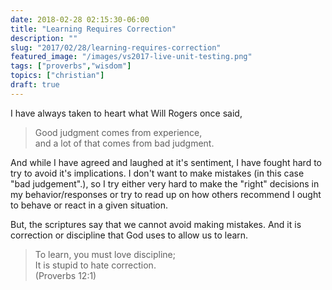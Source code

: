 ```yaml
---
date: 2018-02-28 02:15:30-06:00
title: "Learning Requires Correction"
description: ""
slug: "2017/02/28/learning-requires-correction"
featured_image: "/images/vs2017-live-unit-testing.png"
tags: ["proverbs","wisdom"]
topics: ["christian"]
draft: true
---
```


I have always taken to heart what Will Rogers once said, 

> Good judgment comes from experience,  
> and a lot of that comes from bad judgment.

And while I have agreed and laughed at it's sentiment, I have fought hard to try to avoid it's implications.  I don't want to make mistakes (in this case "bad judgement".), so I try either very hard to make the "right" decisions in my behavior/responses or try to read up on how others recommend I ought to behave or react in a given situation.

But, the scriptures say that we cannot avoid making mistakes.  And it is correction or discipline that God uses to allow us to learn.

> To learn, you must love discipline;  
> It is stupid to hate correction.  
<span>(Proverbs 12:1)</span>

